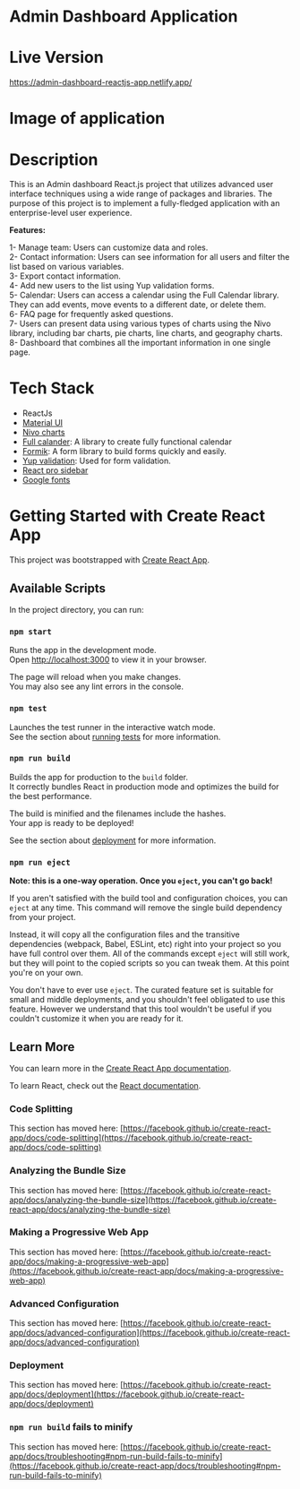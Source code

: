 # Admin Dashboard Application

# Live Version

https://admin-dashboard-reactjs-app.netlify.app/

# Image of application

# Description

This is an Admin dashboard React.js project that utilizes advanced user interface techniques using a wide range of packages and libraries. The purpose of this project is to implement a fully-fledged application with an enterprise-level user experience.

**Features:** <br/>

1- Manage team: Users can customize data and roles. <br/>
2- Contact information: Users can see information for all users and filter the list based on various variables. <br/>
3- Export contact information. <br/>
4- Add new users to the list using Yup validation forms. <br/>
5- Calendar: Users can access a calendar using the Full Calendar library. They can add events, move events to a different date, or delete them. <br/>
6- FAQ page for frequently asked questions. <br/>
7- Users can present data using various types of charts using the Nivo library, including bar charts, pie charts, line charts, and geography charts. <br/>
8- Dashboard that combines all the important information in one single page. <br/>

# Tech Stack

- ReactJs <br/>
- [Material UI](https://mui.com/material-ui/getting-started/installation/) <br/>
- [Nivo charts](https://nivo.rocks/components/) <br/>
- [Full calander](https://fullcalendar.io/docs): A library to create fully functional calendar<br/>
- [Formik](https://formik.org/docs/overview#installation): A form library to build forms quickly and easily.<br/>
- [Yup validation](https://github.com/jquense/yup): Used for form validation.<br/>
- [React pro sidebar](https://github.com/azouaoui-med/react-pro-sidebar) <br/>
- [Google fonts](https://fonts.google.com/) <br/>

# Getting Started with Create React App

This project was bootstrapped with [Create React App](https://github.com/facebook/create-react-app).

## Available Scripts

In the project directory, you can run:

### `npm start`

Runs the app in the development mode.\
Open [http://localhost:3000](http://localhost:3000) to view it in your browser.

The page will reload when you make changes.\
You may also see any lint errors in the console.

### `npm test`

Launches the test runner in the interactive watch mode.\
See the section about [running tests](https://facebook.github.io/create-react-app/docs/running-tests) for more information.

### `npm run build`

Builds the app for production to the `build` folder.\
It correctly bundles React in production mode and optimizes the build for the best performance.

The build is minified and the filenames include the hashes.\
Your app is ready to be deployed!

See the section about [deployment](https://facebook.github.io/create-react-app/docs/deployment) for more information.

### `npm run eject`

**Note: this is a one-way operation. Once you `eject`, you can't go back!**

If you aren't satisfied with the build tool and configuration choices, you can `eject` at any time. This command will remove the single build dependency from your project.

Instead, it will copy all the configuration files and the transitive dependencies (webpack, Babel, ESLint, etc) right into your project so you have full control over them. All of the commands except `eject` will still work, but they will point to the copied scripts so you can tweak them. At this point you're on your own.

You don't have to ever use `eject`. The curated feature set is suitable for small and middle deployments, and you shouldn't feel obligated to use this feature. However we understand that this tool wouldn't be useful if you couldn't customize it when you are ready for it.

## Learn More

You can learn more in the [Create React App documentation](https://facebook.github.io/create-react-app/docs/getting-started).

To learn React, check out the [React documentation](https://reactjs.org/).

### Code Splitting

This section has moved here: [https://facebook.github.io/create-react-app/docs/code-splitting](https://facebook.github.io/create-react-app/docs/code-splitting)

### Analyzing the Bundle Size

This section has moved here: [https://facebook.github.io/create-react-app/docs/analyzing-the-bundle-size](https://facebook.github.io/create-react-app/docs/analyzing-the-bundle-size)

### Making a Progressive Web App

This section has moved here: [https://facebook.github.io/create-react-app/docs/making-a-progressive-web-app](https://facebook.github.io/create-react-app/docs/making-a-progressive-web-app)

### Advanced Configuration

This section has moved here: [https://facebook.github.io/create-react-app/docs/advanced-configuration](https://facebook.github.io/create-react-app/docs/advanced-configuration)

### Deployment

This section has moved here: [https://facebook.github.io/create-react-app/docs/deployment](https://facebook.github.io/create-react-app/docs/deployment)

### `npm run build` fails to minify

This section has moved here: [https://facebook.github.io/create-react-app/docs/troubleshooting#npm-run-build-fails-to-minify](https://facebook.github.io/create-react-app/docs/troubleshooting#npm-run-build-fails-to-minify)
